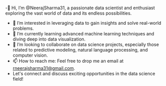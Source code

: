 -👋 Hi, I’m @NeerajSharma31, a passionate data scientist and enthusiast exploring the vast world of data and its endless possibilities.

- 👀 I’m interested in leveraging data to gain insights and solve real-world problems.
- 🌱 I’m currently learning advanced machine learning techniques and diving deep into data visualization.
- 💞️ I’m looking to collaborate on data science projects, especially those related to predictive modeling, natural language processing, and computer vision.
- 📫 How to reach me: Feel free to drop me an email at rneerajsharma31@gmail.com.
- Let's connect and discuss exciting opportunities in the data science field!


